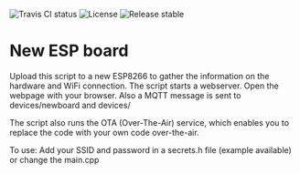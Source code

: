 ![Travis CI status](https://api.travis-ci.com/Bolukan/NewESPBoard.svg?branch=master)
![License](https://img.shields.io/github/license/Bolukan/NewESPBoard)
![Release stable](https://badgen.net/github/release/Bolukan/NewESPBoard/stable)

# New ESP board

Upload this script to a new ESP8266 to gather the information on the hardware and WiFi connection.
The script starts a webserver. Open the webpage with your browser.
Also a MQTT message is sent to devices/newboard and devices/<mac> 

The script also runs the OTA (Over-The-Air) service, which enables you to replace the code with your own code over-the-air.

To use: Add your SSID and password in a secrets.h file (example available) or change the main.cpp

